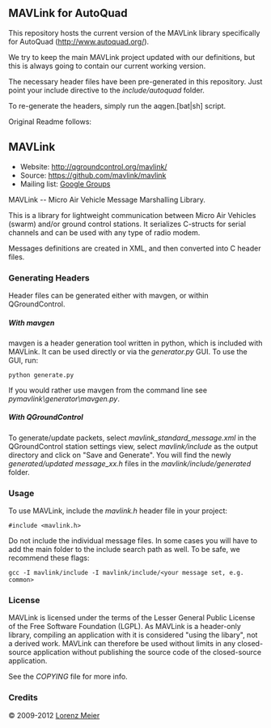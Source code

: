 ## MAVLink for AutoQuad ##

This repository hosts the current version of the MAVLink library specifically for AutoQuad (http://www.autoquad.org/).

We try to keep the main MAVLink project updated with our definitions, but this is always going to contain our current working version.

The necessary header files have been pre-generated in this repository. Just point your include directive to the *include/autoquad* folder.

To re-generate the headers, simply run the aqgen.[bat|sh] script.


Original Readme follows:

## MAVLink ##

*   Website: http://qgroundcontrol.org/mavlink/
*   Source: https://github.com/mavlink/mavlink
*   Mailing list: [Google Groups](http://groups.google.com/group/mavlink)

MAVLink -- Micro Air Vehicle Message Marshalling Library.

This is a library for lightweight communication between Micro Air Vehicles (swarm) and/or ground control stations.
It serializes C-structs for serial channels and can be used with any type of radio modem.

Messages definitions are created in XML, and then converted into C header files.

### Generating Headers ###

Header files can be generated either with mavgen, or within QGroundControl.

##### With mavgen  #####

mavgen is a header generation tool written in python, which is included with MAVLink. It can be used directly or via the *generator.py* GUI. To use the GUI, run:

    python generate.py

If you would rather use mavgen from the command line see *pymavlink\generator\mavgen.py*.

##### With QGroundControl #####

To generate/update packets, select *mavlink_standard_message.xml* in the QGroundControl station settings view, select *mavlink/include* as the output directory and click on "Save and Generate". You will find the newly *generated/updated message_xx.h* files in the *mavlink/include/generated* folder.

### Usage ###

To use MAVLink, include the *mavlink.h* header file in your project:

    #include <mavlink.h>
    
Do not include the individual message files. In some cases you will have to add the main folder to the include search path as well. To be safe, we recommend these flags:

    gcc -I mavlink/include -I mavlink/include/<your message set, e.g. common>

### License ###

MAVLink is licensed under the terms of the Lesser General Public License of the Free Software Foundation (LGPL). As MAVLink is a header-only library, compiling an application with it is considered "using the libary", not a derived work. MAVLink can therefore be used without limits in any closed-source application without publishing the source code of the closed-source application.

See the *COPYING* file for more info.

### Credits ###

&copy; 2009-2012 [Lorenz Meier](mailto:mail@qgroundcontrol.org)
